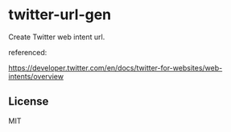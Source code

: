 # twitter-url-gen

Create Twitter web intent url.

referenced:

https://developer.twitter.com/en/docs/twitter-for-websites/web-intents/overview

## License

MIT
